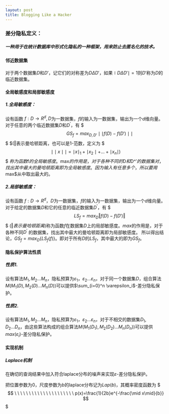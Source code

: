 ```yaml
---
layout: post
title: Blogging Like a Hacker
---
```


<script type="text/javascript" src="http://cdn.mathjax.org/mathjax/latest/MathJax.js?config=default"></script>

### 差分隐私定义：
##### 一种用于在统计数据库中形式化隐私的一种框架，用来防止去匿名化的技术。

#### 邻近数据集
对于两个数据集$D$和$D'$，记它们的对称差为$D\Delta D'$，如果$\mid D\Delta D' \mid=1$则$D'$称为$D$的临近数据集。

#### 全局敏感度和局部敏感度
##### 1.全局敏感度：
设有函数
$f:D\rightarrow {R^d},D$为一数据集，$f$的输入为一数据集，输出为一个$d$维向量。对于任意的两个临近数据集$D$和$D^′$，有
$$$
\ \ \ \ \ \ \ \ \ \ \ \ \ \ \ \ \ \ \ \ \ \ GS_f=max_{D,D'}\mid\mid f(D)−f(D')\mid\mid
$$$
$(‖表示曼哈顿距离，也可以是1-范数，定义为
$$$\mid\mid x\mid\mid = \mid x \mid_1 + \mid x_2\mid + ... +\mid x_n \mid)$$$
$称为函数$f$的全局敏感度。$max$的作用是，对于各种不同的$D$和$D^′$的数据集对，找出其中最大的曼哈顿距离即为全局敏感度。因为输入有任意多个，所以要用$max$从中取出最大的。

##### 2.局部敏感度：
设有函数 $f:D\rightarrow R^d$，$D$为一数据集，$f$的输入为一数据集，输出为一个$d$维向量。对于给定的数据集$D$和它的任意的临近数据集$D^′$，有
$$$
\ \ \ \ \ \ \ \ \ \ \ \ \ \ \ \ \ \ \ \ \ \ LS_f=max_D‖f(D)−f(D′)‖
$$$
$(‖表示曼哈顿距离)$称为函数$f$在数据集$D$上的局部敏感度。$max$的作用是，对于各种不同$D^′$ 的数据集，找出其中最大的曼哈顿距离即为局部敏感度。
所以得出结论，$GS_f=max_D\{LS_f(f)\}$。即对于所有$D$的$LS_f$，其中最大的即为$GS_f$。

#### 隐私保护算法性质
##### 性质1.
设有算法$M_{1},M_2...M_n$，隐私预算为$\varepsilon_1，\varepsilon_2...\varepsilon_n$，对于同一个数据集$D$，组合算法$M(M_1(D),M_2(D)...M_n(D))$可以提供$\sum_{i=0}^n \varepsilon_i$-差分隐私保护。
##### 性质2.
设有算法$M_{1},M_2...M_n$，隐私预算为$\varepsilon_1，\varepsilon_2...\varepsilon_n$，对于不相交的数据集$D_1,D_2...D_n$，由这些算法构成的组合算法$M(M_1(D_1),M_2(D_2)...M_n(D_n))$可以提供$max(\varepsilon_i)$-差分隐私保护。

#### 实现机制
##### Laplace机制
在确切的查询结果中加入符合laplace分布的噪声来实现$\varepsilon$-差分隐私保护。

把位置参数为$0$，尺度参数为$b$的laplace分布记为$Lap(b)$，其概率密度函数为
$$$
\ \ \ \ \ \ \ \ \ \ \ \ \ \ \ \ \ \ \ \ \ p(x)=\frac{1}{2b}e^{-\frac{\mid x\mid}{b}}
$$$


